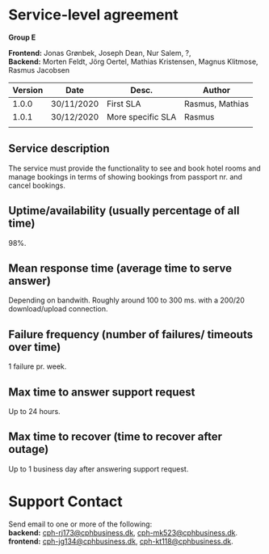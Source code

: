 # Service-level agreement

**Group E** 

**Frontend:** Jonas Grønbek, Joseph Dean, Nur Salem,  ?,  
**Backend:** Morten Feldt, Jörg Oertel, Mathias Kristensen, Magnus Klitmose, Rasmus Jacobsen  
  
|Version|Date			|Desc.			|Author			|
|---	|---			|---			|---			|
|1.0.0	|30/11/2020		| First SLA		| Rasmus, Mathias	|
|1.0.1	| 30/12/2020 		| More specific SLA	| Rasmus 		|
| 	| 			|			|			|
			

## Service description
The service must provide the functionality to see and book hotel rooms and manage bookings in terms of showing bookings from passport nr. and cancel bookings.

## Uptime/availability (usually percentage of all time)  
98%.  

## Mean response time (average time to serve answer)  
Depending on bandwith.
Roughly around 100 to 300 ms. with a 200/20 download/upload connection.
  
  
## Failure frequency (number of failures/ timeouts over time)  
1 failure pr. week.  

## Max time to answer support request
Up to 24 hours.  
  
## Max time to recover (time to recover after outage)  
Up to 1 business day after answering support request.  
  
  
# Support Contact  
Send email to one or more of the following:  
**backend:** cph-rj173@cphbusiness.dk, cph-mk523@cphbusiness.dk.  
**frontend:** cph-jg134@cphbusiness.dk, cph-kt118@cphbusiness.dk.  
